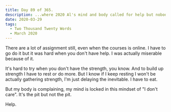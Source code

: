 ```yaml
---
title: Day 89 of 365.
description: ...where 2020 Al's mind and body called for help but nobody is listening.
date: 2020-03-29
tags:
  - Two Thousand Twenty Words
  - March 2020
---
```


There are a lot of assignment still, even when the courses is online. I have to go do it but it was hard when you don't have help. I was actually miserable because of it.

It's hard to try when you don't have the strength, you know. And to build up strength I have to rest or do more. But I know if I keep resting I won't be actually gathering strength, I'm just delaying the inevitable. I have to eat.

But my body is complaining, my mind is locked in this mindset of "I don't care". It's the pit but not the pit.

Help.